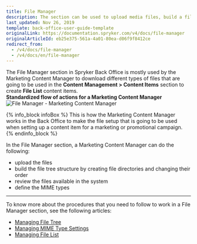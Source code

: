 ```yaml
---
title: File Manager
description: The section can be used to upload media files, build a file tree structure, view existing files, and set MIME types in the Back Office.
last_updated: Nov 26, 2019
template: back-office-user-guide-template
originalLink: https://documentation.spryker.com/v4/docs/file-manager
originalArticleId: eb25e375-561a-4a01-80ea-d06f9f8412ce
redirect_from:
  - /v4/docs/file-manager
  - /v4/docs/en/file-manager
---
```


The File Manager section in Spryker Back Office is mostly used by the Marketing Content Manager to download different types of files that are going to be used in the **Content Management > Content Items** section to create **File List** content items.
<br>**Standardized flow of actions for a Marketing Content Manager**
![File Manager - Marketing Content Manager](https://spryker.s3.eu-central-1.amazonaws.com/docs/User+Guides/Back+Office+User+Guides/File+Manager/file-manager-section.png) 

{% info_block infoBox %}
This is how the Marketing Content Manager works in the Back Office to make the file setup that is going to be used when setting up a content item for a marketing or promotional campaign.
{% endinfo_block %}

In the File Manager section, a Marketing Content Manager can do the following:

* upload the files
* build the file tree structure by creating file directories and changing their order
* review the files available in the system
* define the MIME types
***
To know more about the procedures that you need to follow to work in a File Manager section, see the following articles:
* [Managing File Tree](/docs/scos/user/back-office-user-guides/{{page.version}}/content/file-manager/managing-file-tree.html)
* [Managing MIME Type Settings](/docs/scos/user/back-office-user-guides/{{page.version}}/administration/mime-type-settings/managing-mime-type-settings.html)
* [Managing File List](/docs/scos/user/back-office-user-guides/{{page.version}}/content/file-manager/managing-file-list.html)
